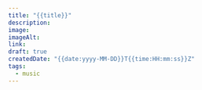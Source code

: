 ```yaml
---
title: "{{title}}"
description: 
image: 
imageAlt: 
link: 
draft: true
createdDate: "{{date:yyyy-MM-DD}}T{{time:HH:mm:ss}}Z"
tags:
  - music
---
```

